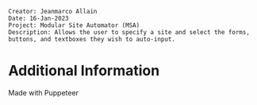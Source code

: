 ```
Creator: Jeanmarco Allain
Date: 16-Jan-2023
Project: Modular Site Automator (MSA)
Description: Allows the user to specify a site and select the forms, buttons, and textboxes they wish to auto-input.

```

# Additional Information
Made with Puppeteer